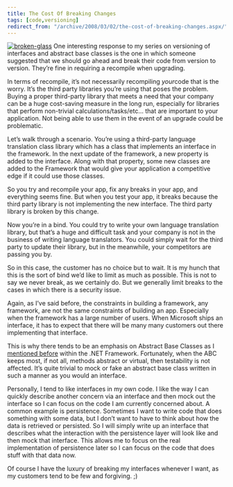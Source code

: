```yaml
---
title: The Cost Of Breaking Changes
tags: [code,versioning]
redirect_from: "/archive/2008/03/02/the-cost-of-breaking-changes.aspx/"
---
```


[![broken-glass](https://haacked.com/images/haacked_com/WindowsLiveWriter/TheCostOfBreakingChanges_A4A1/broken-glass_3.jpg)](http://www.sxc.hu/photo/296133 "Broken Glass on Stock Xchng")
One interesting response to my series on versioning of interfaces and
abstract base classes is the one in which someone suggested that we
should go ahead and break their code from version to version. They’re
fine in requiring a recompile when upgrading.

In terms of recompile, it’s not necessarily recompiling *your*code that
is the worry. It’s the third party libraries you’re using that poses the
problem. Buying a proper third-party library that meets a need that your
company can be a huge cost-saving measure in the long run, especially
for libraries that perform non-trivial calculations/tasks/etc... that
are important to your application. Not being able to use them in the
event of an upgrade could be problematic.

Let’s walk through a scenario. You’re using a third-party language
translation class library which has a class that implements an interface
in the framework. In the next update of the framework, a new property is
added to the interface. Along with that property, some new classes are
added to the Framework that would give your application a competitive
edge if it could use those classes.

So you try and recompile your app, fix any breaks in your app, and
everything seems fine. But when you test your app, it breaks because the
third party library is not implementing the new interface. The third
party library is broken by this change.

Now you’re in a bind. You could try to write your own language
translation library, but that’s a huge and difficult task and your
company is not in the business of writing language translators. You
could simply wait for the third party to update their library, but in
the meanwhile, your competitors are passing you by.

So in this case, the customer has no choice but to wait. It is my hunch
that this is the sort of bind we’d like to limit as much as possible.
This is not to say we never break, as we certainly do. But we generally
limit breaks to the cases in which there is a security issue.

Again, as I’ve said before, the constraints in building a framework, any
framework, are not the same constraints of building an app. Especially
when the framework has a large number of users. When Microsoft ships an
interface, it has to expect that there will be many many customers out
there implementing that interface.

This is why there tends to be an emphasis on Abstract Base Classes as I
[mentioned
before](https://haacked.com/archive/2008/02/21/versioning-issues-with-abstract-base-classes-and-interfaces.aspx "Abstract Base Class")
within the .NET Framework. Fortunately, when the ABC keeps most, if not
all, methods abstract or virtual, then testability is not affected. It’s
quite trivial to mock or fake an abstract base class written in such a
manner as you would an interface.

Personally, I tend to like interfaces in my own code. I like the way I
can quickly describe another concern via an interface and then mock out
the interface so I can focus on the code I am currently concerned about.
A common example is persistence. Sometimes I want to write code that
does something with some data, but I don’t want to have to think about
how the data is retrieved or persisted. So I will simply write up an
interface that describes what the interaction with the persistence layer
will look like and then mock that interface. This allows me to focus on
the real implementation of persistence later so I can focus on the code
that does stuff with that data now.

Of course I have the luxury of breaking my interfaces whenever I want,
as my customers tend to be few and forgiving. ;)

